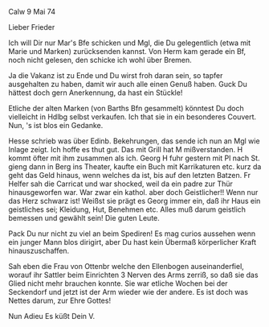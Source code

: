  Calw 9 Mai 74

Lieber Frieder

Ich will Dir nur Mar's Bfe schicken und Mgl, die Du gelegentlich (etwa mit Marie und Marken) zurücksenden kannst. Von Herm kam gerade ein Bf, noch nicht gelesen, den schicke ich wohl über Bremen.

Ja die Vakanz ist zu Ende und Du wirst froh daran sein, so tapfer ausgehalten zu haben, damit wir auch alle einen Genuß haben. Guck Du hättest doch gern Anerkennung, da hast ein Stückle!

Etliche der alten Marken (von Barths Bfn gesammelt) könntest Du doch vielleicht in Hdlbg selbst verkaufen. Ich that sie in ein besonderes Couvert. Nun, 's ist blos ein Gedanke.

Hesse schrieb was über Edinb. Bekehrungen, das sende ich nun an Mgl wie Inlage zeigt. Ich hoffe es thut gut. Das mit Grill hat M mißverstanden. H kommt öfter mit ihm zusammen als ich. Georg H fuhr gestern mit Pl nach St. gieng dann in Berg ins Theater, kaufte ein Buch mit Karrikaturen etc. kurz da geht das Geld hinaus, wenn welches da ist, bis auf den letzten Batzen. Fr Helfer sah die Carricat und war shocked, weil da ein padre zur Thür hinausgeworfen war. War zwar ein kathol. aber doch Geistlicher!! Wenn nur das Herz schwarz ist! Weißst sie prägt es Georg immer ein, daß ihr Haus ein geistliches sei; Kleidung, Hut, Benehmen etc. Alles muß darum geistlich bemessen und gewählt sein! Die guten Leute.

Pack Du nur nicht zu viel an beim Spediren! Es mag curios aussehen wenn ein junger Mann blos dirigirt, aber Du hast kein Übermaß körperlicher Kraft hinauszuschaffen.

Sah eben die Frau von Ottenbr welche den Ellenbogen auseinanderfiel, worauf ihr Sattler beim Einrichten 3 Nerven des Arms zerriß, so daß sie das Glied nicht mehr brauchen konnte. Sie war etliche Wochen bei der Seckendorf und jetzt ist der Arm wieder wie der andere. Es ist doch was Nettes darum, zur Ehre Gottes!

 Nun Adieu Es küßt Dein V.

